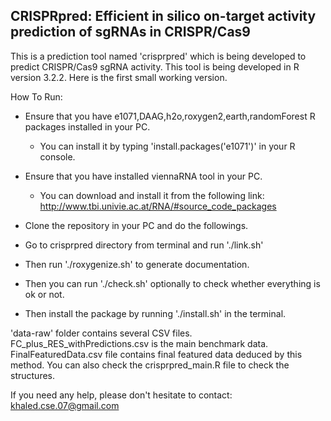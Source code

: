 ## CRISPRpred: Efficient in silico on-target activity prediction of sgRNAs in CRISPR/Cas9 ##

This is a prediction tool named 'crisprpred' which is being developed to predict CRISPR/Cas9 sgRNA activity. This tool is being developed in R version 3.2.2. Here is the first small working version.

How To Run:

* Ensure that you have e1071,DAAG,h2o,roxygen2,earth,randomForest R packages installed in your PC.

    * You can install it by typing 'install.packages('e1071')' in your R console.

* Ensure that you have installed viennaRNA tool in your PC. 

    * You can download and install it from the following link: http://www.tbi.univie.ac.at/RNA/#source_code_packages

* Clone the repository in your PC and do the followings.

* Go to crisprpred directory from terminal and run './link.sh'

* Then run './roxygenize.sh' to generate documentation.

* Then you can run './check.sh' optionally to check whether everything is ok or not.

* Then install the package by running './install.sh' in the terminal.

'data-raw' folder contains several  CSV files. FC_plus_RES_withPredictions.csv is the main benchmark data. FinalFeaturedData.csv file contains final featured data deduced by this method. You can also check the crisprpred_main.R file to check the structures. 

If you need any help, please don't hesitate to contact: khaled.cse.07@gmail.com

